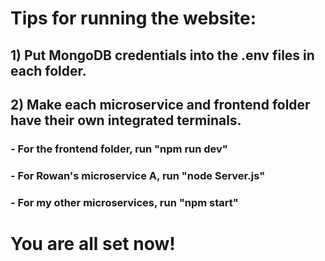 # Tips for running the website:
## 1) Put MongoDB credentials into the .env files in each folder.
## 2) Make each microservice and frontend folder have their own integrated terminals.
###   - For the frontend folder, run "npm run dev"
###   - For Rowan's microservice A, run "node Server.js"
###   - For my other microservices, run "npm start"
# You are all set now!
